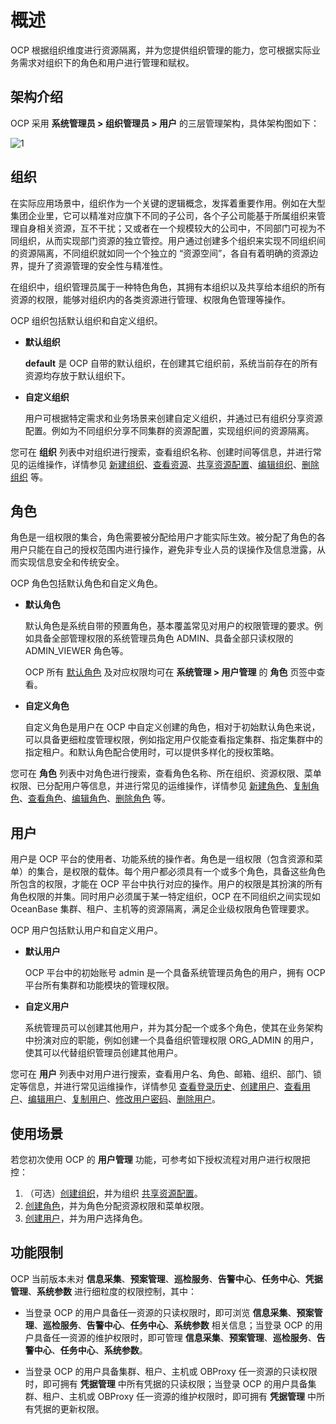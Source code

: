 # 概述

OCP 根据组织维度进行资源隔离，并为您提供组织管理的能力，您可根据实际业务需求对组织下的角色和用户进行管理和赋权。

## 架构介绍

OCP 采用 **系统管理员 > 组织管理员 > 用户** 的三层管理架构，具体架构图如下：

![1](https://obbusiness-private.oss-cn-shanghai.aliyuncs.com/doc/img/ocp/434/01031036.png)

## 组织

在实际应用场景中，组织作为一个关键的逻辑概念，发挥着重要作用。例如在大型集团企业里，它可以精准对应旗下不同的子公司，各个子公司能基于所属组织来管理自身相关资源，互不干扰；又或者在一个规模较大的公司中，不同部门可视为不同组织，从而实现部门资源的独立管控。用户通过创建多个组织来实现不同组织间的资源隔离，不同组织就如同一个个独立的 “资源空间”，各自有着明确的资源边界，提升了资源管理的安全性与精准性。

在组织中，组织管理员属于一种特色角色，其拥有本组织以及共享给本组织的所有资源的权限，能够对组织内的各类资源进行管理、权限角色管理等操作。

OCP 组织包括默认组织和自定义组织。

* **默认组织**

    **default** 是 OCP 自带的默认组织，在创建其它组织前，系统当前存在的所有资源均存放于默认组织下。

* **自定义组织**

    用户可根据特定需求和业务场景来创建自定义组织，并通过已有组织分享资源配置。例如为不同组织分享不同集群的资源配置，实现组织间的资源隔离。

您可在 **组织** 列表中对组织进行搜索，查看组织名称、创建时间等信息，并进行常见的运维操作，详情参见 [新建组织](300.manage-a-organization/100.create-a-organization.md)、[查看资源](300.manage-a-organization/200.view-organization-resource.md)、[共享资源配置](300.manage-a-organization/400.edit-a-organization.md)、[编辑组织](300.manage-a-organization/400.edit-a-organization.md)、[删除组织](300.manage-a-organization/500.delete-a-organization.md) 等。

## 角色

角色是一组权限的集合，角色需要被分配给用户才能实际生效。被分配了角色的各用户只能在自己的授权范围内进行操作，避免非专业人员的误操作及信息泄露，从而实现信息安全和传统安全。

OCP 角色包括默认角色和自定义角色。

* **默认角色**

    默认角色是系统自带的预置角色，基本覆盖常见对用户的权限管理的要求。例如具备全部管理权限的系统管理员角色 ADMIN、具备全部只读权限的 ADMIN_VIEWER 角色等。

    OCP 所有 [默认角色](700.ocp-default-roles.md) 及对应权限均可在 **系统管理 \> 用户管理** 的 **角色** 页签中查看。

* **自定义角色**

    自定义角色是用户在 OCP 中自定义创建的角色，相对于初始默认角色来说，可以具备更细粒度管理权限，例如指定用户仅能查看指定集群、指定集群中的指定租户。和默认角色配合使用时，可以提供多样化的授权策略。

您可在 **角色** 列表中对角色进行搜索，查看角色名称、所在组织、资源权限、菜单权限、已分配用户等信息，并进行常见的运维操作，详情参见 [新建角色](200.manage-a-role/200.create-a-role.md)、[复制角色](200.manage-a-role/300.copy-a-role.md)、[查看角色](200.manage-a-role/400.view-a-role.md)、[编辑角色](200.manage-a-role/500.edit-a-role.md)、[删除角色](200.manage-a-role/600.delete-a-role.md) 等。

## 用户

用户是 OCP 平台的使用者、功能系统的操作者。角色是一组权限（包含资源和菜单）的集合，是权限的载体。每个用户都必须具有一个或多个角色，具备这些角色所包含的权限，才能在 OCP 平台中执行对应的操作。用户的权限是其扮演的所有角色权限的并集。同时用户必须属于某一特定组织，OCP 在不同组织之间实现如 OceanBase 集群、租户、主机等的资源隔离，满足企业级权限角色管理要求。

OCP 用户包括默认用户和自定义用户。

* **默认用户**

    OCP 平台中的初始账号 admin 是一个具备系统管理员角色的用户，拥有 OCP 平台所有集群和功能模块的管理权限。

* **自定义用户**

    系统管理员可以创建其他用户，并为其分配一个或多个角色，使其在业务架构中扮演对应的职能，例如创建一个具备组织管理权限 ORG_ADMIN 的用户，使其可以代替组织管理员创建其他用户。

您可在 **用户** 列表中对用户进行搜索，查看用户名、角色、邮箱、组织、部门、锁定等信息，并进行常见运维操作，详情参见 [查看登录历史](800.view-logon-history.md)、[创建用户](200.create-a-user.md)、[查看用户](300.view-the-user-details-page.md)、[编辑用户](400.edit-a-user.md)、[复制用户](500.copy-a-user.md)、[修改用户密码](600.change-user-password.md)、[删除用户](700.delete-a-user.md)。

## 使用场景

若您初次使用 OCP 的 **用户管理** 功能，可参考如下授权流程对用户进行权限把控：

1. （可选）[创建组织](300.manage-a-organization/100.create-a-organization.md)，并为组织 [共享资源配置](300.manage-a-organization/300.shared-resource-configuration.md)。
2. [创建角色](200.manage-a-role/200.create-a-role.md)，并为角色分配资源权限和菜单权限。
3. [创建用户](100.manage-a-user/200.create-a-user.md)，并为用户选择角色。

## 功能限制

OCP 当前版本未对 **信息采集**、**预案管理**、**巡检服务**、**告警中心**、**任务中心**、**凭据管理**、**系统参数** 进行细粒度的权限控制，其中：

* 当登录 OCP 的用户具备任一资源的只读权限时，即可浏览 **信息采集**、**预案管理**、**巡检服务**、**告警中心**、**任务中心**、**系统参数** 相关信息；当登录 OCP 的用户具备任一资源的维护权限时，即可管理 **信息采集**、**预案管理**、**巡检服务**、**告警中心**、**任务中心**、**系统参数**。

* 当登录 OCP 的用户具备集群、租户、主机或 OBProxy 任一资源的只读权限时，即可拥有 **凭据管理** 中所有凭据的只读权限；当登录 OCP 的用户具备集群、租户、主机或 OBProxy 任一资源的维护权限时，即可拥有 **凭据管理** 中所有凭据的更新权限。
